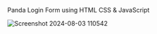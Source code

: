 Panda Login Form using HTML CSS & JavaScript



![Screenshot 2024-08-03 110542](https://github.com/user-attachments/assets/4927c46b-18cc-48d0-8e3c-f6ac3561a60a)
